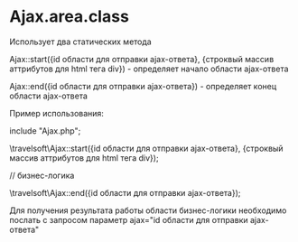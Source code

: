 # Ajax.area.class

Использует два статических метода

Ajax::start({id области для отправки ajax-ответа}, {строквый массив аттрибутов для html тега div}) - определяет начало области ajax-ответа

Ajax::end({id области для отправки ajax-ответа}) - определяет конец области ajax-ответа

Пример использования:

include "Ajax.php";

\travelsoft\Ajax::start({id области для отправки ajax-ответа}, {строквый массив аттрибутов для html тега div});

// бизнес-логика

\travelsoft\Ajax::end({id области для отправки ajax-ответа});


Для получения результата работы области бизнес-логики необходимо послать с запросом параметр ajax="id области для отправки ajax-ответа"
